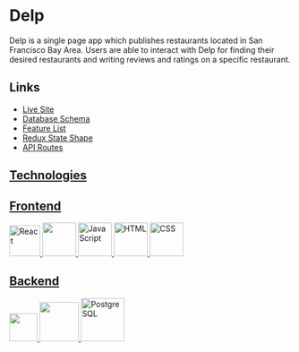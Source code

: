 # Delp

Delp is a single page app which publishes restaurants located in San Francisco Bay Area. Users are able to interact with Delp for finding their desired restaurants and writing reviews and ratings on a specific restaurant.

## Links

- <a href="https://delp-react.herokuapp.com/"> Live Site
- <a href="https://github.com/WingNinCheung/Delp/wiki/Database-Schema"> Database Schema
- <a href="https://github.com/WingNinCheung/Delp/wiki/Feature-List"> Feature List
- <a href="https://github.com/WingNinCheung/Delp/wiki/State-Shape"> Redux State Shape
- <a href="https://github.com/WingNinCheung/Delp/wiki/API-Routes"> API Routes

## Technologies
  
## Frontend
  
<div>
	<img height="55" src="https://cdn.icon-icons.com/icons2/2415/PNG/512/react_original_wordmark_logo_icon_146375.png" alt="React" title="React" />
  <img height="60" src="https://miro.medium.com/max/624/1*SRL22ADht1NU4LXUeU4YVg.png">
	<img height="60" src="https://user-images.githubusercontent.com/25181517/117447155-6a868a00-af3d-11eb-9cfe-245df15c9f3f.png" alt="JavaScript" title="JavaScript" />
	<img height="60" src="https://user-images.githubusercontent.com/25181517/117447535-f00a3a00-af3d-11eb-89bf-45aaf56dbaf1.png" alt="HTML" title="HTML" />
	<img height="60" src="https://user-images.githubusercontent.com/25181517/117447663-0fa16280-af3e-11eb-8677-bcf8e4f8e298.png" alt="CSS" title="CSS" />
</div>

## Backend
<div>
  <img height="50" src="https://nodejs.org/static/images/logos/nodejs-new-pantone-black.svg">
  <img height="70" src="https://camo.githubusercontent.com/58e35d08b53ec029f0e3e587a28a6f65777d352f797add843d153a0db60b9d7d/68747470733a2f2f692e696d6775722e636f6d2f79764559686e5a2e706e67">
	<img height="77" src="https://user-images.githubusercontent.com/25181517/117208740-bfb78400-adf5-11eb-97bb-09072b6bedfc.png" alt="PostgreSQL">
</div>
